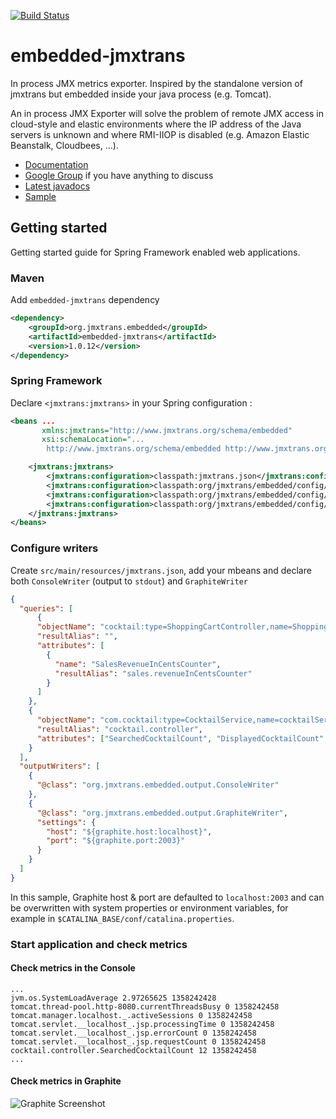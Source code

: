 [![Build Status](https://buildhive.cloudbees.com/job/jmxtrans/job/embedded-jmxtrans/badge/icon)](https://buildhive.cloudbees.com/job/jmxtrans/job/embedded-jmxtrans/)

# embedded-jmxtrans

In process JMX metrics exporter. Inspired by the standalone version of jmxtrans but embedded inside your java process (e.g. Tomcat).

An in process JMX Exporter will solve the problem of remote JMX access in cloud-style and elastic environments where the IP address of the Java servers is unknown and where RMI-IIOP is disabled (e.g. Amazon Elastic Beanstalk, Cloudbees, ...).


* [Documentation](https://github.com/jmxtrans/embedded-jmxtrans/wiki)
* [Google Group](https://groups.google.com/forum/#!forum/jmxtrans) if you have anything to discuss
* [Latest javadocs](http://jmxtrans.github.com/embedded-jmxtrans/apidocs/)
* [Sample](https://github.com/jmxtrans/embedded-jmxtrans-samples)

## Getting started

Getting started guide for Spring Framework enabled web applications.

### Maven

Add `embedded-jmxtrans` dependency

```xml
<dependency>
    <groupId>org.jmxtrans.embedded</groupId>
    <artifactId>embedded-jmxtrans</artifactId>
    <version>1.0.12</version>
</dependency>
```

### Spring Framework

Declare `<jmxtrans:jmxtrans>` in your Spring configuration :
```xml
<beans ...
       xmlns:jmxtrans="http://www.jmxtrans.org/schema/embedded"
       xsi:schemaLocation="...
		http://www.jmxtrans.org/schema/embedded http://www.jmxtrans.org/schema/embedded/jmxtrans-1.0.xsd">

    <jmxtrans:jmxtrans>
        <jmxtrans:configuration>classpath:jmxtrans.json</jmxtrans:configuration>
        <jmxtrans:configuration>classpath:org/jmxtrans/embedded/config/tomcat-6.json</jmxtrans:configuration>
        <jmxtrans:configuration>classpath:org/jmxtrans/embedded/config/jmxtrans-internals.json</jmxtrans:configuration>
        <jmxtrans:configuration>classpath:org/jmxtrans/embedded/config/jvm-sun-hotspot.json</jmxtrans:configuration>
    </jmxtrans:jmxtrans>
</beans>
```

### Configure writers

Create `src/main/resources/jmxtrans.json`, add your mbeans and declare both `ConsoleWriter` (output to `stdout`) and `GraphiteWriter`

```json
{
  "queries": [
      {
      "objectName": "cocktail:type=ShoppingCartController,name=ShoppingCartController",
      "resultAlias": "",
      "attributes": [
        {
          "name": "SalesRevenueInCentsCounter",
          "resultAlias": "sales.revenueInCentsCounter"
        }
      ]
    },
    {
      "objectName": "com.cocktail:type=CocktailService,name=cocktailService",
      "resultAlias": "cocktail.controller",
      "attributes": ["SearchedCocktailCount", "DisplayedCocktailCount", "SendCocktailRecipeCount"]
    }
  ],
  "outputWriters": [
    {
      "@class": "org.jmxtrans.embedded.output.ConsoleWriter"
    },
    {
      "@class": "org.jmxtrans.embedded.output.GraphiteWriter",
      "settings": {
        "host": "${graphite.host:localhost}",
        "port": "${graphite.port:2003}"
      }
    }
  ]
}
```

In this sample, Graphite host & port are defaulted to `localhost:2003` and can be overwritten with system properties or environment variables, for example in `$CATALINA_BASE/conf/catalina.properties`.

### Start application and check metrics

#### Check metrics in the Console

```
...
jvm.os.SystemLoadAverage 2.97265625 1358242428
tomcat.thread-pool.http-8080.currentThreadsBusy 0 1358242458
tomcat.manager.localhost._.activeSessions 0 1358242458
tomcat.servlet.__localhost_.jsp.processingTime 0 1358242458
tomcat.servlet.__localhost_.jsp.errorCount 0 1358242458
tomcat.servlet.__localhost_.jsp.requestCount 0 1358242458
cocktail.controller.SearchedCocktailCount 12 1358242458
...
```

#### Check metrics in Graphite

![Graphite Screenshot](https://raw.github.com/wiki/jmxtrans/embedded-jmxtrans/img/graphite-screenshot-basic.png)



